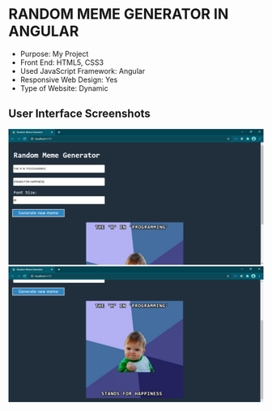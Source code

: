# RANDOM MEME GENERATOR IN ANGULAR

* Purpose: My Project
* Front End: HTML5, CSS3
* Used JavaScript Framework: Angular
* Responsive Web Design: Yes
* Type of Website: Dynamic

<h2> User Interface Screenshots </h2> 
  <img src="SCREENSHOTS/PIC1.png">
    
  <img src="SCREENSHOTS/PIC2.png">
  